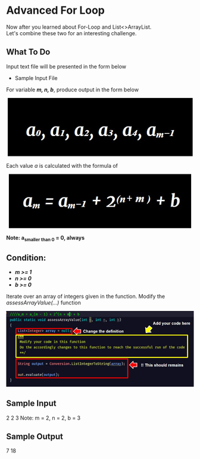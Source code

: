  # Advanced For Loop
Now after you learned about For-Loop and List<>ArrayList. \
Let's combine these two for an interesting challenge.

## **What To Do**

Input text file will be presented in the form below 
- Sample Input File 

For variable **_m, n, b_**, produce output in the form below
<p align="center">
   <img src="metadata/1.jpg">
 </p>  

Each value _a_ is calculated with the formula of

<p align="center">
   <img src="metadata/2.jpg">
 </p>  
 
**Note: a<sub>smaller than 0</sub> = 0, always**
 
## **Condition:**
- **_m >= 1_**
- **_n >= 0_**
- **_b >= 0_**

Iterate over an array of integers given in the function. Modify the _assessArrayValue(...)_ function
<p align="center">
   <img src="metadata/0.jpg">
 </p>

## **Sample Input**
2 2 3 
Note: m = 2, n = 2, b = 3

## **Sample Output**
7 18


